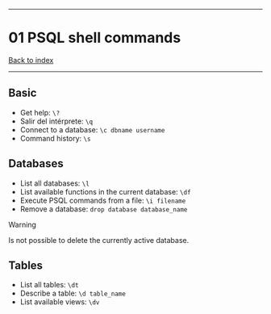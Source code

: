 
---
# 01 PSQL shell commands

[Back to index](../../index.md)

---
## Basic

- Get help: `\?`
- Salir del intérprete: `\q`
- Connect to a database: `\c dbname username`
- Command history: `\s`
## Databases
- List all databases: `\l`
- List available functions in the current database: `\df`
- Execute PSQL commands from a file: `\i filename`
- Remove a database: `drop database database_name`

> [!WARNING]
> Is not possible to delete the currently active database.
## Tables
- List all tables: `\dt`
- Describe a table: `\d table_name`
- List available views: `\dv`